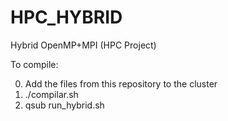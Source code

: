 # HPC_HYBRID
Hybrid OpenMP+MPI (HPC Project)

To compile: 

0) Add the files from this repository to the cluster
1) ./compilar.sh
2) qsub run_hybrid.sh
